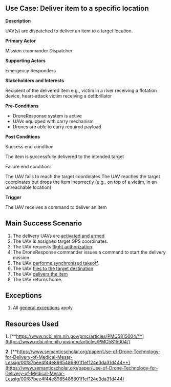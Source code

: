## Use Case: Deliver item to a specific location

**Description**

UAV(s) are dispatched to deliver an item to a target location.

**Primary Actor**

Mission commander
Dispatcher 

**Supporting Actors**

Emergency Responders

**Stakeholders and Interests**

Recipient of the delivered item e.g., victim in a river receiving a flotation device, heart-attack victim receiving a defibrillator

**Pre-Conditions**

- DroneResponse system is active
- UAVs equipped with carry mechanism
- Drones are able to carry required payload

**Post Conditions**

Success end condition

The item is successfully delivered to the intended target

Failure end condition:

The UAV fails to reach the target coordinates
The UAV reaches the target coordinates but drops the item incorrectly (e.g., on top of a victim, in an unreachable location)

**Trigger**

The UAV receives a command to deliver an item


## Main Success Scenario

1. The delivery UAVs are [activated and armed](../supporting/ActivateAndArm.md)
2. The UAV is assigned target GPS coordinates.
3. The UAV requests [flight authorization](../supporting/FlightAuthorization.md).
4. The DroneResponse commander issues a command to start the delivery mission.
5. The UAV [performs synchronized takeoff](../supporting/SynchronizedTakeoff.md).
6. The UAV [flies to the target destination](../supporting/FlyToDestination.md).
7. The UAV [delivers the item](../supporting/ItemDrop.md)
7. The UAV returns home. 

## Exceptions

1. All [general exceptions](../../README.md#GeneralExceptions) apply.

## Resources Used

**1.** [**https://www.ncbi.nlm.nih.gov/pmc/articles/PMC5815004/**](https://www.ncbi.nlm.nih.gov/pmc/articles/PMC5815004/)

**2.** [**https://www.semanticscholar.org/paper/Use-of-Drone-Technology-for-Delivery-of-Medical-Mesar-Lessig/00f87bee4f44e8985486801f1ef124e3da31d444**](https://www.semanticscholar.org/paper/Use-of-Drone-Technology-for-Delivery-of-Medical-Mesar-Lessig/00f87bee4f44e8985486801f1ef124e3da31d444)
